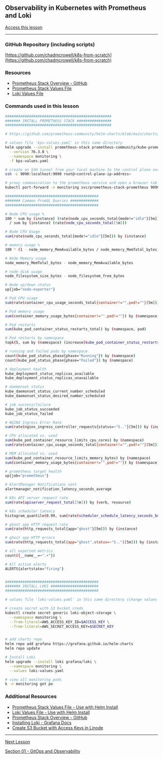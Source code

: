 ## Observability in Kubernetes with Prometheus and Loki

[Access this lesson](https://community.kubeskills.com/c/kubernetes-from-scratch)

---

### GitHub Repository (including scripts)

[https://github.com/chadmcrowell/k8s-from-scratch](https://github.com/chadmcrowell/k8s-from-scratch)


### Resources
- [Prometheus Stack Overview - GitHub](https://github.com/prometheus-community/helm-charts/blob/main/charts/kube-prometheus-stack/README.md)
- [Prometheus Stack Values File](kps-values.yaml)
- [Loki Values File](loki-values.yaml)

### Commands used in this lesson

```bash
#################################################
####### INSTALL PROMETHEUS STACK ################
#################################################

# https://github.com/prometheus-community/helm-charts/blob/main/charts/kube-prometheus-stack/README.md

# values file 'kps-values.yaml' in this same directory
helm upgrade --install prometheus-stack prometheus-community/kube-prometheus-stack \
  --version 76.3.0 \
  --namespace monitoring \
  -f kps-values.yaml

# create an SSH tunnel from your local machine to the control plane server
ssh -L 9090:localhost:9090 root@<control-plane-ip-address>

# proxy communication to the prometheus service and open a browser tab to http://localhost:9090
kubectl port-forward -n monitoring svc/prometheus-stack-prometheus 9090:9090

###########################################
####### Common PromQL Queries #############
###########################################

# Node CPU usage %
100 * sum by (instance) (rate(node_cpu_seconds_total{mode!="idle"}[5m]))
  / sum by (instance) (rate(node_cpu_seconds_total[5m]))

# Node CPU Usage
sum(rate(node_cpu_seconds_total{mode!="idle"}[5m])) by (instance)

# memory usage %
100 * (1 - node_memory_MemAvailable_bytes / node_memory_MemTotal_bytes)

# Node Memory usage
node_memory_MemTotal_bytes - node_memory_MemAvailable_bytes

# node disk usage
node_filesystem_size_bytes - node_filesystem_free_bytes

# Node up/down status
up{job="node-exporter"}

# Pod CPU usage
sum(rate(container_cpu_usage_seconds_total{container!="",pod!=""}[5m])) by (namespace, pod)

# Pod memory usage
sum(container_memory_usage_bytes{container!="",pod!=""}) by (namespace, pod)

# Pod restarts
sum(kube_pod_container_status_restarts_total) by (namespace, pod)

# Pod restarts by namespace
topk(5, sum by (namespace) (increase(kube_pod_container_status_restarts_total[1h])))

# running and failed pods by namespace
count(kube_pod_status_phase{phase="Running"}) by (namespace)
count(kube_pod_status_phase{phase="Failed"}) by (namespace)

# deployment health
kube_deployment_status_replicas_available
kube_deployment_status_replicas_unavailable

# daemonset status
kube_daemonset_status_current_number_scheduled
kube_daemonset_status_desired_number_scheduled

# job success/failure
kube_job_status_succeeded
kube_job_status_failed

# NGINX Ingress Error Rate
sum(rate(nginx_ingress_controller_requests{status=~"5.."}[5m])) by (ingress)

# CPU allocated vs. used
sum(kube_pod_container_resource_limits_cpu_cores) by (namespace)
sum(rate(container_cpu_usage_seconds_total{container!="",pod!=""}[5m])) by (namespace)

# MEM allocated vs. used
sum(kube_pod_container_resource_limits_memory_bytes) by (namespace)
sum(container_memory_usage_bytes{container!="",pod!=""}) by (namespace)

# prometheus target health
up{job="prometheus"}

# AlertManager Notifications sent
alertmanager_notification_latency_seconds_average

# K8s API server request rate
sum(rate(apiserver_request_total[5m])) by (verb, resource)

# k8s scheduler latency
histogram_quantile(0.99, sum(rate(scheduler_schedule_latency_seconds_bucket[5m])) by (le))

# ghost app HTTP request rate
sum(rate(http_requests_total{app="ghost"}[5m])) by (instance)

# ghost app HTTP errors
sum(rate(http_requests_total{app="ghost",status=~"5.."}[5m])) by (instance)

# all exported metrics
count({__name__=~".+"})

# All active alerts
ALERTS{alertstate="firing"}


###########################################
####### INSTALL LOKI ######################
###########################################

# values file 'loki-values.yaml' in this same directory (change values for your S3 bucket)

# create secret with S3 bucket creds
kubectl create secret generic loki-object-storage \
  --namespace monitoring \
  --from-literal=AWS_ACCESS_KEY_ID=$ACCESS_KEY \
  --from-literal=AWS_SECRET_ACCESS_KEY=$SECRET_KEY


# add charts repo
helm repo add grafana https://grafana.github.io/helm-charts
helm repo update

# Install Loki
helm upgrade --install loki grafana/loki \
  --namespace monitoring \
  --values loki-values.yaml

# view all monitoring pods
k -n monitoring get po

```


### Additional Resources

- [Prometheus Stack Values File - Use with Helm Install](kps-values.yaml)
- [Loki Values File - Use with Helm Install](loki-values.yaml)
- [Prometheus Stack Overview - GitHub](https://github.com/prometheus-community/helm-charts/blob/main/charts/kube-prometheus-stack/README.md)
- [Installing Loki - Grafana Docs](https://grafana.com/docs/loki/latest/setup/install/helm/install-monolithic/)
- [Create S3 Bucket with Access Keys in Linode](https://techdocs.akamai.com/cloud-computing/docs/create-and-manage-buckets)




---

[Next Lesson](apps-with-gitops-and-argocd.md)

[Section 01 - GitOps and Observability](README.md)
